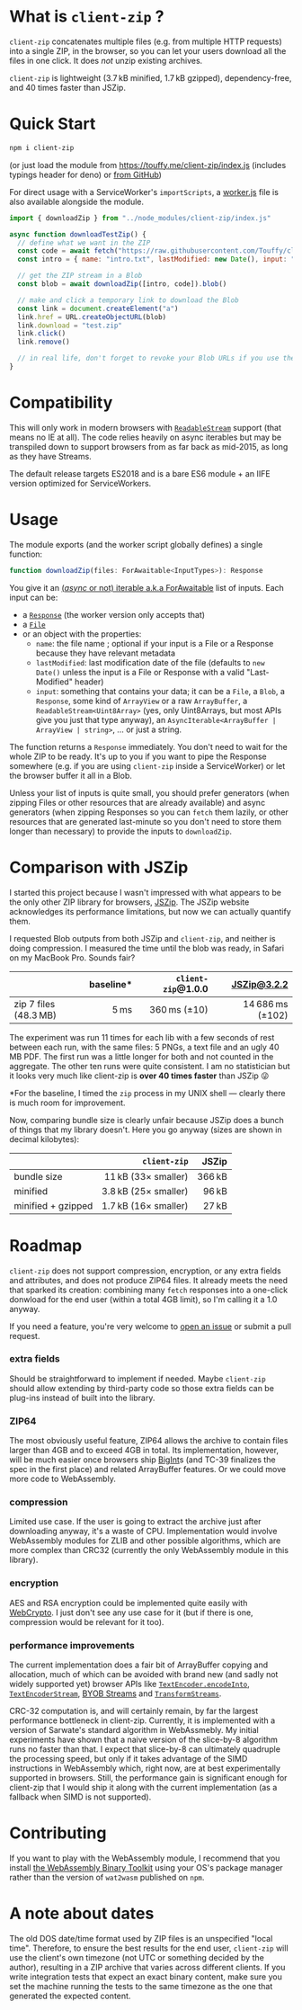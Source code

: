 # What is `client-zip` ?

`client-zip` concatenates multiple files (e.g. from multiple HTTP requests) into a single ZIP, in the browser, so you can let your users download all the files in one click. It does *not* unzip existing archives.

`client-zip` is lightweight (3.7 kB minified, 1.7 kB gzipped), dependency-free, and 40 times faster than JSZip.

# Quick Start

```sh
npm i client-zip
```

(or just load the module from https://touffy.me/client-zip/index.js (includes typings header for deno) or [from GitHub](https://github.com/Touffy/client-zip/releases/latest/download/index.js))

For direct usage with a ServiceWorker's `importScripts`, a [worker.js](https://touffy.me/client-zip/worker.js) file is also available alongside the module.

```javascript
import { downloadZip } from "../node_modules/client-zip/index.js"

async function downloadTestZip() {
  // define what we want in the ZIP
  const code = await fetch("https://raw.githubusercontent.com/Touffy/client-zip/master/src/index.ts")
  const intro = { name: "intro.txt", lastModified: new Date(), input: "Hello. This is the client-zip library." }

  // get the ZIP stream in a Blob
  const blob = await downloadZip([intro, code]).blob()

  // make and click a temporary link to download the Blob
  const link = document.createElement("a")
  link.href = URL.createObjectURL(blob)
  link.download = "test.zip"
  link.click()
  link.remove()

  // in real life, don't forget to revoke your Blob URLs if you use them
}
```

# Compatibility

This will only work in modern browsers with [`ReadableStream`](https://developer.mozilla.org/en-US/docs/Web/API/ReadableStream) support (that means no IE at all). The code relies heavily on async iterables but may be transpiled down to support browsers from as far back as mid-2015, as long as they have Streams.

The default release targets ES2018 and is a bare ES6 module + an IIFE version optimized for ServiceWorkers.

# Usage

The module exports (and the worker script globally defines) a single function:
```typescript
function downloadZip(files: ForAwaitable<InputTypes>): Response
```

You give it an [(*async* or not) iterable a.k.a ForAwaitable](https://github.com/microsoft/TypeScript/issues/36153) list of inputs. Each input can be:
* a [`Response`](https://developer.mozilla.org/en-US/docs/Web/API/Response) (the worker version only accepts that)
* a [`File`](https://developer.mozilla.org/en-US/docs/Web/API/File)
* or an object with the properties:
  - `name`: the file name ; optional if your input is a File or a Response because they have relevant metadata
  - `lastModified`: last modification date of the file (defaults to `new Date()` unless the input is a File or Response with a valid "Last-Modified" header)
  - `input`: something that contains your data; it can be a `File`, a `Blob`, a `Response`, some kind of `ArrayView` or a raw `ArrayBuffer`, a `ReadableStream<Uint8Array>` (yes, only Uint8Arrays, but most APIs give you just that type anyway), an `AsyncIterable<ArrayBuffer | ArrayView | string>`, … or just a string.

The function returns a `Response` immediately. You don't need to wait for the whole ZIP to be ready. It's up to you if you want to pipe the Response somewhere (e.g. if you are using `client-zip` inside a ServiceWorker) or let the browser buffer it all in a Blob.

Unless your list of inputs is quite small, you should prefer generators (when zipping Files or other resources that are already available) and async generators (when zipping Responses so you can `fetch` them lazily, or other resources that are generated last-minute so you don't need to store them longer than necessary) to provide the inputs to `downloadZip`.

# Comparison with JSZip

I started this project because I wasn't impressed with what appears to be the only other ZIP library for browsers, [JSZip](https://stuk.github.io/jszip/). The JSZip website acknowledges its performance limitations, but now we can actually quantify them.

I requested Blob outputs from both JSZip and `client-zip`, and neither is doing compression. I measured the time until the blob was ready, in Safari on my MacBook Pro. Sounds fair?

|                       | baseline* | `client-zip`@1.0.0 |    JSZip@3.2.2   |
|-----------------------|----------:|-------------------:|-----------------:|
| zip 7 files (48.3 MB) |      5 ms |       360 ms (±10) | 14 686 ms (±102) |

The experiment was run 11 times for each lib with a few seconds of rest between each run, with the same files: 5 PNGs, a text file and an ugly 40 MB PDF. The first run was a little longer for both and not counted in the aggregate. The other ten runs were quite consistent. I am no statistician but it looks very much like client-zip is **over 40 times faster** than JSZip 😜

*For the baseline, I timed the `zip` process in my UNIX shell — clearly there is much room for improvement.

Now, comparing bundle size is clearly unfair because JSZip does a bunch of things that my library doesn't. Here you go anyway (sizes are shown in decimal kilobytes):

|                    |    `client-zip`      |  JSZip |
|--------------------|---------------------:|-------:|
| bundle size        |  11 kB (33× smaller) | 366 kB |
| minified           | 3.8 kB (25× smaller) |  96 kB |
| minified + gzipped | 1.7 kB (16× smaller) |  27 kB |

# Roadmap

`client-zip` does not support compression, encryption, or any extra fields and attributes, and does not produce ZIP64 files. It already meets the need that sparked its creation: combining many `fetch` responses into a one-click donwload for the end user (within a total 4GB limit), so I'm calling it a 1.0 anyway.

If you need a feature, you're very welcome to [open an issue](https://github.com/Touffy/client-zip/issues) or submit a pull request.

### extra fields

Should be straightforward to implement if needed. Maybe `client-zip` should allow extending by third-party code so those extra fields can be plug-ins instead of built into the library.

### ZIP64

The most obviously useful feature, ZIP64 allows the archive to contain files larger than 4GB and to exceed 4GB in total. Its implementation, however, will be much easier once browsers ship [BigInt](https://tc39.es/proposal-bigint/#sec-bigint-objects)s (and TC-39 finalizes the spec in the first place) and related ArrayBuffer features. Or we could move more code to WebAssembly.

### compression

Limited use case. If the user is going to extract the archive just after downloading anyway, it's a waste of CPU. Implementation would involve WebAssembly modules for ZLIB and other possible algorithms, which are more complex than CRC32 (currently the only WebAssembly module in this library).

### encryption

AES and RSA encryption could be implemented quite easily with [WebCrypto](https://www.w3.org/TR/WebCryptoAPI/). I just don't see any use case for it (but if there is one, compression would be relevant for it too).

### performance improvements

The current implementation does a fair bit of ArrayBuffer copying and allocation, much of which can be avoided with brand new (and sadly not widely supported yet) browser APIs like [`TextEncoder.encodeInto`](https://encoding.spec.whatwg.org/#dom-textencoder-encodeinto), [`TextEncoderStream`](https://encoding.spec.whatwg.org/#interface-textencoderstream), [BYOB Streams](https://streams.spec.whatwg.org/#byob-readers) and [`TransformStreams`](https://streams.spec.whatwg.org/#ts-model).

CRC-32 computation is, and will certainly remain, by far the largest performance bottleneck in client-zip. Currently, it is implemented with a version of Sarwate's standard algorithm in WebAssmebly. My initial experiments have shown that a naive version of the slice-by-8 algorithm runs no faster than that. I expect that slice-by-8 can ultimately quadruple the processing speed, but only if it takes advantage of the SIMD instructions in WebAssembly which, right now, are at best experimentally supported in browsers. Still, the performance gain is significant enough for client-zip that I would ship it along with the current implementation (as a fallback when SIMD is not supported).

# Contributing

If you want to play with the WebAssembly module, I recommend that you install [the WebAssembly Binary Toolkit](https://github.com/WebAssembly/wabt) using your OS's package manager rather than the version of `wat2wasm` published on `npm`.

# A note about dates

The old DOS date/time format used by ZIP files is an unspecified "local time". Therefore, to ensure the best results for the end user, `client-zip` will use the client's own timezone (not UTC or something decided by the author), resulting in a ZIP archive that varies across different clients. If you write integration tests that expect an exact binary content, make sure you set the machine running the tests to the same timezone as the one that generated the expected content.

